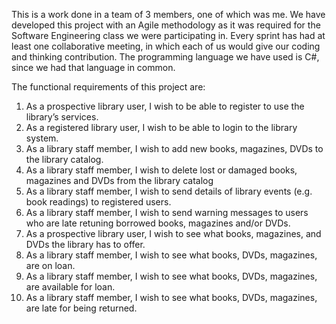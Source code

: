 This is a work done in a team of 3 members, one of which was me. 
We have developed this project with an Agile methodology as it was required for the Software Engineering class 
we were participating in. Every sprint has had at least one collaborative meeting, in which each of us would give 
our coding and thinking contribution. 
The programming language we have used is C#, since we had that language in common.

The functional requirements of this project are:

1. As a prospective library user, I wish to be able to register to use the library’s services. 
2. As a registered library user, I wish to be able to login to the library system.
3. As a library staff member, I wish to add new books, magazines, DVDs to the library catalog.
4. As a library staff member, I wish to delete lost or damaged books, magazines and DVDs from the library catalog 
5. As a library staff member, I wish to send details of library events (e.g. book readings) to registered users. 
6. As a library staff member, I wish to send warning messages to users who are late retuning borrowed books, 
magazines and/or DVDs.
7. As a prospective library user, I wish to see what books, magazines, and DVDs the library has to offer. 
8. As a library staff member, I wish to see what books, DVDs, magazines, are on loan. 
9. As a library staff member, I wish to see what books, DVDs, magazines, are available for loan. 
10. As a library staff member, I wish to see what books, DVDs, magazines, are late for being returned.


